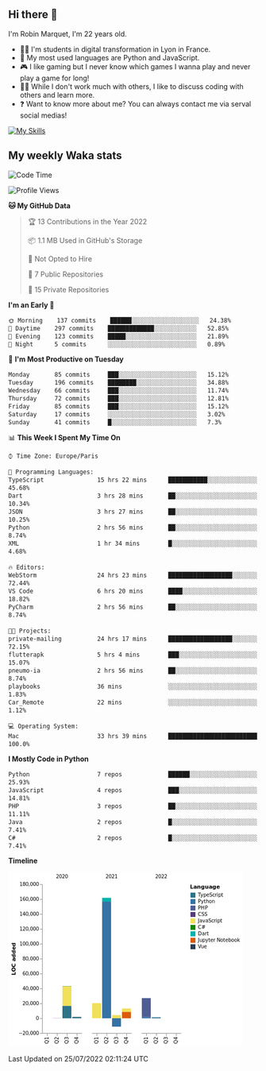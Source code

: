 ## Hi there 👋

I'm Robin Marquet, I'm 22 years old.

- 👨‍💻 I'm students in digital transformation in Lyon in France.
- 🌱 My most used languages are Python and JavaScript.
- 🎮 I like gaming but I never know which games I wanna play and never play a game for long!
- 👯‍♀️ While I don't work much with others, I like to discuss coding with others and learn more.
- ❓ Want to know more about me? You can always contact me via serval social medias!

[![My Skills](https://skillicons.dev/icons?i=js,html,css,docker,express,figma,firebase,graphql,mongodb,mysql,nodejs,py,react,ts,vue)](https://skillicons.dev)

## My weekly Waka stats

<!--START_SECTION:waka-->
![Code Time](http://img.shields.io/badge/Code%20Time-0%20secs-blue)

![Profile Views](http://img.shields.io/badge/Profile%20Views-7-blue)

**🐱 My GitHub Data** 

> 🏆 13 Contributions in the Year 2022
 > 
> 📦 1.1 MB Used in GitHub's Storage 
 > 
> 🚫 Not Opted to Hire
 > 
> 📜 7 Public Repositories 
 > 
> 🔑 15 Private Repositories  
 > 
**I'm an Early 🐤** 

```text
🌞 Morning    137 commits    ██████░░░░░░░░░░░░░░░░░░░   24.38% 
🌆 Daytime    297 commits    █████████████░░░░░░░░░░░░   52.85% 
🌃 Evening    123 commits    █████░░░░░░░░░░░░░░░░░░░░   21.89% 
🌙 Night      5 commits      ░░░░░░░░░░░░░░░░░░░░░░░░░   0.89%

```
📅 **I'm Most Productive on Tuesday** 

```text
Monday       85 commits     ███░░░░░░░░░░░░░░░░░░░░░░   15.12% 
Tuesday      196 commits    ████████░░░░░░░░░░░░░░░░░   34.88% 
Wednesday    66 commits     ███░░░░░░░░░░░░░░░░░░░░░░   11.74% 
Thursday     72 commits     ███░░░░░░░░░░░░░░░░░░░░░░   12.81% 
Friday       85 commits     ███░░░░░░░░░░░░░░░░░░░░░░   15.12% 
Saturday     17 commits     ░░░░░░░░░░░░░░░░░░░░░░░░░   3.02% 
Sunday       41 commits     █░░░░░░░░░░░░░░░░░░░░░░░░   7.3%

```


📊 **This Week I Spent My Time On** 

```text
⌚︎ Time Zone: Europe/Paris

💬 Programming Languages: 
TypeScript               15 hrs 22 mins      ███████████░░░░░░░░░░░░░░   45.68% 
Dart                     3 hrs 28 mins       ██░░░░░░░░░░░░░░░░░░░░░░░   10.34% 
JSON                     3 hrs 27 mins       ██░░░░░░░░░░░░░░░░░░░░░░░   10.25% 
Python                   2 hrs 56 mins       ██░░░░░░░░░░░░░░░░░░░░░░░   8.74% 
XML                      1 hr 34 mins        █░░░░░░░░░░░░░░░░░░░░░░░░   4.68%

🔥 Editors: 
WebStorm                 24 hrs 23 mins      ██████████████████░░░░░░░   72.44% 
VS Code                  6 hrs 20 mins       ████░░░░░░░░░░░░░░░░░░░░░   18.82% 
PyCharm                  2 hrs 56 mins       ██░░░░░░░░░░░░░░░░░░░░░░░   8.74%

🐱‍💻 Projects: 
private-mailing          24 hrs 17 mins      ██████████████████░░░░░░░   72.15% 
flutterapk               5 hrs 4 mins        ███░░░░░░░░░░░░░░░░░░░░░░   15.07% 
pneumo-ia                2 hrs 56 mins       ██░░░░░░░░░░░░░░░░░░░░░░░   8.74% 
playbooks                36 mins             ░░░░░░░░░░░░░░░░░░░░░░░░░   1.83% 
Car_Remote               22 mins             ░░░░░░░░░░░░░░░░░░░░░░░░░   1.12%

💻 Operating System: 
Mac                      33 hrs 39 mins      █████████████████████████   100.0%

```

**I Mostly Code in Python** 

```text
Python                   7 repos             ██████░░░░░░░░░░░░░░░░░░░   25.93% 
JavaScript               4 repos             ███░░░░░░░░░░░░░░░░░░░░░░   14.81% 
PHP                      3 repos             ██░░░░░░░░░░░░░░░░░░░░░░░   11.11% 
Java                     2 repos             █░░░░░░░░░░░░░░░░░░░░░░░░   7.41% 
C#                       2 repos             █░░░░░░░░░░░░░░░░░░░░░░░░   7.41%

```


**Timeline**

![Chart not found](https://raw.githubusercontent.com/rmarquet21/rmarquet21/main/charts/bar_graph.png) 


 Last Updated on 25/07/2022 02:11:24 UTC
<!--END_SECTION:waka-->
